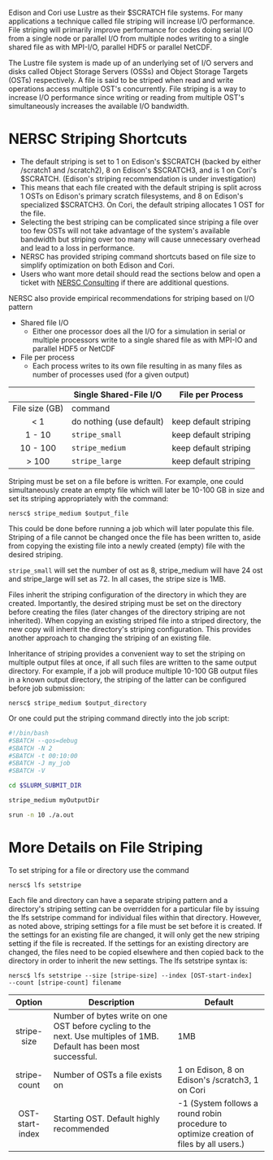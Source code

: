 Edison and Cori use Lustre as their $SCRATCH file systems. For many
applications a technique called file striping will increase I/O
performance. File striping will primarily improve performance for
codes doing serial I/O from a single node or parallel I/O from multiple
nodes writing to a single shared file as with MPI-I/O, parallel HDF5 or
parallel NetCDF.

The Lustre file system is made up of an underlying set of I/O servers
and disks called Object Storage Servers (OSSs) and Object Storage
Targets (OSTs) respectively. A file is said to be striped when read
and write operations access multiple OST's concurrently. File striping
is a way to increase I/O performance since writing or reading from
multiple OST's simultaneously increases the available I/O bandwidth.

# NERSC Striping Shortcuts

*    The default striping is set to 1
on Edison's $SCRATCH (backed by either /scratch1 and /scratch2),
8 on Edison's $SCRATCH3, and is 1 on Cori's
$SCRATCH. (Edison's striping recommendation is under investigation)
*    This means that each file created with the default striping is split
across 1 OSTs on Edison's primary scratch filesystems, and 8 on
Edison's specialized $SCRATCH3. On Cori, the default striping
allocates 1 OST for the file.
*    Selecting the best striping can be
complicated since striping a file over too few OSTs will not take
advantage of the system's available bandwidth but striping over too
many will cause unnecessary overhead and lead to a loss in
performance.
*    NERSC has provided striping command shortcuts based on
file size to simplify optimization on both Edison and Cori.
*    Users who want more detail should read the sections below and open a ticket
with [NERSC Consulting](https://help.nersc.gov) if there are
additional questions.

NERSC also provide empirical recommendations for striping based on I/O pattern

*    Shared file I/O
     *    Either one processor does all the I/O for a simulation in serial
    or multiple processors write to a single shared file as with
    MPI-IO and parallel HDF5 or NetCDF
*    File per process
     *    Each process writes to its own file resulting in as many files as
    number of processes used (for a given output)

|                | Single Shared-File I/O   | File per Process     |
|:--------------:|--------------------------|----------------------|
| File size (GB) | command                  | 		           |
| &lt; 1         | do nothing (use default) | keep default striping|
| 1 - 10         | `stripe_small`           | keep default striping|
| 10 - 100       | `stripe_medium`          | keep default striping|
| &gt; 100       | `stripe_large`           | keep default striping|



Striping must be set on a file before is written. For example, one
could simultaneously create an empty file which will later be 10-100
GB in size and set its striping appropriately with the command:

```shell
nersc$ stripe_medium $output_file
```

This could be done before running a job which will later populate this
file. Striping of a file cannot be changed once the file has been
written to, aside from copying the existing file into a newly created
(empty) file with the desired striping.

`stripe_small` will set the number of ost as 8, stripe_medium will
have 24 ost and stripe_large will set as 72. In all cases, the stripe
size is 1MB.

Files inherit the striping configuration of the directory in which
they are created. Importantly, the desired striping must be set on the
directory before creating the files (later changes of the directory
striping are not inherited). When copying an existing striped file
into a striped directory, the new copy will inherit the directory's
striping configuration. This provides another approach to changing the
striping of an existing file.

Inheritance of striping provides a convenient way to set the striping
on multiple output files at once, if all such files are written to the
same output directory. For example, if a job will produce multiple
10-100 GB output files in a known output directory, the striping of
the latter can be configured before job submission:

```shell
nersc$ stripe_medium $output_directory
```

Or one could put the striping command directly into the job script:

```bash
#!/bin/bash
#SBATCH --qos=debug
#SBATCH -N 2
#SBATCH -t 00:10:00
#SBATCH -J my_job
#SBATCH -V

cd $SLURM_SUBMIT_DIR

stripe_medium myOutputDir

srun -n 10 ./a.out
```

# More Details on File Striping

To set striping for a file or directory use the command

```shell
nersc$ lfs setstripe
```

Each file and directory can have a separate striping pattern and a directory's
striping setting can be overridden for a particular file by issuing the lfs
setstripe command for individual files within that directory. However,
as noted above, striping settings for a file must be set before it is created.
If the settings for an existing file are changed, it will only get the new striping
setting if the file is recreated. If the settings for an existing directory are changed,
the files need to be copied elsewhere and then copied back to the directory in
order to inherit the new settings. The lfs setstripe syntax is:

```shell
nersc$ lfs setstripe --size [stripe-size] --index [OST-start-index]
--count [stripe-count] filename
```

| Option         | Description              | Default              |
|:--------------:|--------------------------|----------------------|
| stripe-size    | Number of bytes write on one OST before cycling to the next. Use multiples of 1MB. Default has been most successful. |1MB|
| stripe-count   | Number of OSTs a file exists on|1 on Edison, 8 on Edison's /scratch3, 1 on Cori|
| OST-start-index| Starting OST. Default highly recommended| -1 (System follows a round robin procedure to optimize creation of files by all users.)|
